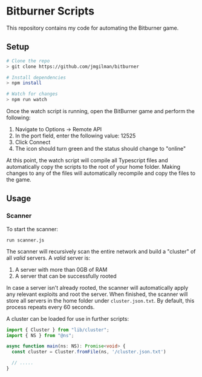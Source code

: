 # Bitburner Scripts

This repository contains my code for automating the Bitburner game.

## Setup

```bash
# Clone the repo
> git clone https://github.com/jmgilman/bitburner

# Install dependencies
> npm install

# Watch for changes
> npm run watch
```

Once the watch script is running, open the BitBurner game and perform the
following:

1. Navigate to Options -> Remote API
2. In the port field, enter the following value: 12525
3. Click Connect
4. The icon should turn green and the status should change to "online"

At this point, the watch script will compile all Typescript files and
automatically copy the scripts to the root of your home folder. Making changes
to any of the files will automatically recompile and copy the files to the game.

## Usage

### Scanner

To start the scanner:

```text
run scanner.js
```

The scanner will recursively scan the entire network and build a "cluster" of
all _valid_ servers. A _valid_ server is:

1. A server with more than 0GB of RAM
2. A server that can be successfully rooted

In case a server isn't already rooted, the scanner will automatically apply any
relevant exploits and root the server. When finished, the scanner will store all
servers in the home folder under `cluster.json.txt`. By default, this process
repeats every 60 seconds.

A cluster can be loaded for use in further scripts:

```typescript
import { Cluster } from "lib/cluster";
import { NS } from "@ns";

async function main(ns: NS): Promise<void> {
  const cluster = Cluster.fromFile(ns, '/cluster.json.txt')

  // .....
}
```
